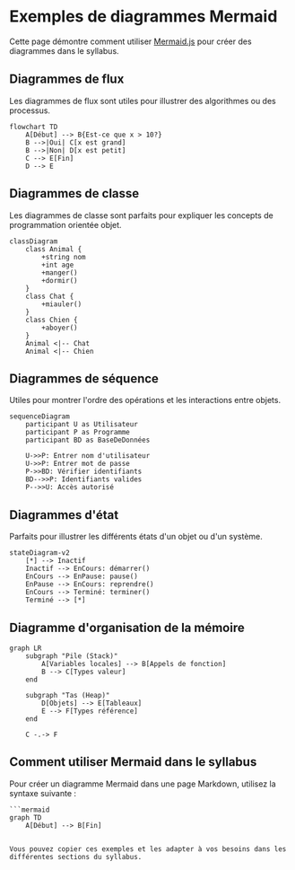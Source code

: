 # Exemples de diagrammes Mermaid

Cette page démontre comment utiliser [Mermaid.js](https://mermaid.js.org/) pour créer des diagrammes dans le syllabus.

## Diagrammes de flux

Les diagrammes de flux sont utiles pour illustrer des algorithmes ou des processus.

```mermaid
flowchart TD
    A[Début] --> B{Est-ce que x > 10?}
    B -->|Oui| C[x est grand]
    B -->|Non| D[x est petit]
    C --> E[Fin]
    D --> E
```

## Diagrammes de classe

Les diagrammes de classe sont parfaits pour expliquer les concepts de programmation orientée objet.

```mermaid
classDiagram
    class Animal {
        +string nom
        +int age
        +manger()
        +dormir()
    }
    class Chat {
        +miauler()
    }
    class Chien {
        +aboyer()
    }
    Animal <|-- Chat
    Animal <|-- Chien
```

## Diagrammes de séquence

Utiles pour montrer l'ordre des opérations et les interactions entre objets.

```mermaid
sequenceDiagram
    participant U as Utilisateur
    participant P as Programme
    participant BD as BaseDeDonnées
    
    U->>P: Entrer nom d'utilisateur
    U->>P: Entrer mot de passe
    P->>BD: Vérifier identifiants
    BD-->>P: Identifiants valides
    P-->>U: Accès autorisé
```

## Diagrammes d'état

Parfaits pour illustrer les différents états d'un objet ou d'un système.

```mermaid
stateDiagram-v2
    [*] --> Inactif
    Inactif --> EnCours: démarrer()
    EnCours --> EnPause: pause()
    EnPause --> EnCours: reprendre()
    EnCours --> Terminé: terminer()
    Terminé --> [*]
```

## Diagramme d'organisation de la mémoire

```mermaid
graph LR
    subgraph "Pile (Stack)"
        A[Variables locales] --> B[Appels de fonction]
        B --> C[Types valeur]
    end
    
    subgraph "Tas (Heap)"
        D[Objets] --> E[Tableaux]
        E --> F[Types référence]
    end
    
    C -.-> F
```

## Comment utiliser Mermaid dans le syllabus

Pour créer un diagramme Mermaid dans une page Markdown, utilisez la syntaxe suivante :

```
```mermaid
graph TD
    A[Début] --> B[Fin]
```
```

Vous pouvez copier ces exemples et les adapter à vos besoins dans les différentes sections du syllabus.
